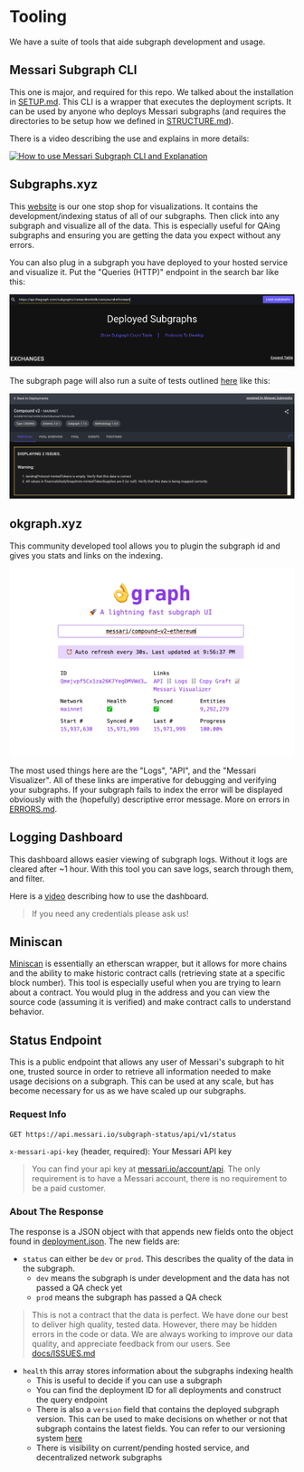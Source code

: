 # Tooling

We have a suite of tools that aide subgraph development and usage.

## Messari Subgraph CLI

This one is major, and required for this repo. We talked about the installation in [SETUP.md](./SETUP.md). This CLI is a wrapper that executes the deployment scripts. It can be used by anyone who deploys Messari subgraphs (and requires the directories to be setup how we defined in [STRUCTURE.md](./STRUCTURE.md)).

There is a video describing the use and explains in more details:

[![How to use Messari Subgraph CLI and Explanation](https://img.youtube.com/vi/WYWa-3Vh5Jc/0.jpg)](https://youtu.be/WYWa-3Vh5Jc)

## Subgraphs.xyz

This [website](https://subgraphs.messari.io/) is our one stop shop for visualizations. It contains the development/indexing status of all of our subgraphs. Then click into any subgraph and visualize all of the data. This is especially useful for QAing subgraphs and ensuring you are getting the data you expect without any errors.

You can also plug in a subgraph you have deployed to your hosted service and visualize it. Put the "Queries (HTTP)" endpoint in the search bar like this:

![custom visualization](./images/tooling/custom-visualization.png)

The subgraph page will also run a suite of tests outlined [here](../dashboard/README.md) like this:

![Subgraph tests](./images/tooling/checks.png)

## okgraph.xyz

This community developed tool allows you to plugin the subgraph id and gives you stats and links on the indexing.

[![okgraph](./images/tooling/okgraph.png)](https://okgraph.xyz/?q=messari%2Fcompound-v2-ethereum)

The most used things here are the "Logs", "API", and the "Messari Visualizer". All of these links are imperative for debugging and verifying your subgraphs. If your subgraph fails to index the error will be displayed obviously with the (hopefully) descriptive error message. More on errors in [ERRORS.md](./ERRORS.md).

## Logging Dashboard

This dashboard allows easier viewing of subgraph logs. Without it logs are cleared after ~1 hour. With this tool you can save logs, search through them, and filter.

Here is a [video](https://drive.google.com/file/d/1to7ZRsEcsnsS0DO23oC3W47RUVlsoC2o/view) describing how to use the dashboard.

> If you need any credentials please ask us!

## Miniscan

[Miniscan](https://miniscan.xyz/) is essentially an etherscan wrapper, but it allows for more chains and the ability to make historic contract calls (retrieving state at a specific block number). This tool is especially useful when you are trying to learn about a contract. You would plug in the address and you can view the source code (assuming it is verified) and make contract calls to understand behavior.

## Status Endpoint

This is a public endpoint that allows any user of Messari's subgraph to hit one, trusted source in order to retrieve all information needed to make usage decisions on a subgraph. This can be used at any scale, but has become necessary for us as we have scaled up our subgraphs.

### Request Info

`GET https://api.messari.io/subgraph-status/api/v1/status`

`x-messari-api-key` (header, required): Your Messari API key

> You can find your api key at [messari.io/account/api](https://messari.io/account/api). The only requirement is to have a Messari account, there is no requirement to be a paid customer.

### About The Response

The response is a JSON object with that appends new fields onto the object found in [deployment.json](../deployment/deployment.json). The new fields are:

- `status` can either be `dev` or `prod`. This describes the quality of the data in the subgraph.
  - `dev` means the subgraph is under development and the data has not passed a QA check yet
  - `prod` means the subgraph has passed a QA check

> This is not a contract that the data is perfect. We have done our best to deliver high quality, tested data. However, there may be hidden errors in the code or data. We are always working to improve our data quality, and appreciate feedback from our users. See [docs/ISSUES.md](./ISSUES.md)

- `health` this array stores information about the subgraphs indexing health
  - This is useful to decide if you can use a subgraph
  - You can find the deployment ID for all deployments and construct the query endpoint
  - There is also a `version` field that contains the deployed subgraph version. This can be used to make decisions on whether or not that subgraph contains the latest fields. You can refer to our versioning system [here](./CONTRIBUTING.md#naming-and-versioning-conventions)
  - There is visibility on current/pending hosted service, and decentralized network subgraphs

